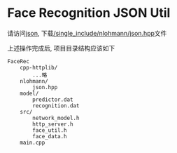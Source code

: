 # Face Recognition JSON Util

请访问[json](https://github.com/nlohmann/json), 下载[/single_include/nlohmann/json.hpp](https://raw.githubusercontent.com/nlohmann/json/develop/single_include/nlohmann/json.hpp)文件

上述操作完成后, 项目目录结构应该如下
```
FaceRec
    cpp-httplib/
        ...略
    nlohmann/
        json.hpp
    model/
        predictor.dat
        recognition.dat
    src/
        network_model.h
        http_server.h
        face_util.h
        face_data.h
    main.cpp
```